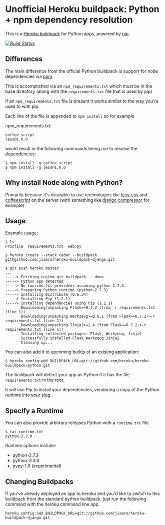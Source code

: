 Unofficial Heroku buildpack: Python + npm dependency resolution
========================

This is a [Heroku buildpack](http://devcenter.heroku.com/articles/buildpacks) for Python apps, powered by [pip](http://www.pip-installer.org/).

[![Build Status](https://secure.travis-ci.org/heroku/heroku-buildpack-python.png?branch=master)](http://travis-ci.org/heroku/heroku-buildpack-python)

Differences
-----------

The main difference from the official Python buildpack is support for node dependencies via [npm](http://npmjs.org).

This is accomplished via an `npm_requirements.txt` which must be in the base directory (along with the `requirements.txt` file that is used by pip)

If an `npm_requirements.txt` file is present it works similar to the way you're used to with pip.

Each line of the file is appended to `npm install` so for example

npm_requirements.txt:

    coffee-script
    less@1.0.0

would result in the following commands being run to resolve the dependencies:

    $ npm install -g coffee-script
    $ npm install -g less@1.0.0

Why install Node along with Python?
-----------------------------------

Primarily because it's desirable to use technologies like [less-css](http://lesscss.org/) and [coffeescript](http://coffeescript.org/) on the server (with something like [django compressor](https://github.com/jezdez/django_compressor) for example)

Usage
-----

Example usage:

    $ ls
    Procfile  requirements.txt  web.py

    $ heroku create --stack cedar --buildpack git@github.com:jiaaro/heroku-buildpack-django.git

    $ git push heroku master
    ...
    -----> Fetching custom git buildpack... done
    -----> Python app detected
    -----> No runtime.txt provided; assuming python-2.7.3.
    -----> Preparing Python runtime (python-2.7.3)
    -----> Installing Distribute (0.6.34)
    -----> Installing Pip (1.2.1)
    -----> Installing dependencies using Pip (1.2.1)
           Downloading/unpacking Flask==0.7.2 (from -r requirements.txt (line 1))
           Downloading/unpacking Werkzeug>=0.6.1 (from Flask==0.7.2->-r requirements.txt (line 1))
           Downloading/unpacking Jinja2>=2.4 (from Flask==0.7.2->-r requirements.txt (line 1))
           Installing collected packages: Flask, Werkzeug, Jinja2
           Successfully installed Flask Werkzeug Jinja2
           Cleaning up...

You can also add it to upcoming builds of an existing application:

    $ heroku config:add BUILDPACK_URL=git://github.com/heroku/heroku-buildpack-python.git

The buildpack will detect your app as Python if it has the file `requirements.txt` in the root.

It will use Pip to install your dependencies, vendoring a copy of the Python runtime into your slug.

Specify a Runtime
-----------------

You can also provide arbitrary releases Python with a `runtime.txt` file.

    $ cat runtime.txt
    python-3.3.0

Runtime options include:

- python-2.7.3
- python-3.3.0
- pypy-1.9 (experimental)

Changing Buildpacks
-------------------

If you've already deployed an app to heroku and you'd like to switch to this buildpack from the standard python buildpack, just run the following command with the heroku command line app:

    heroku config:add BUILDPACK_URL=git://github.com/jiaaro/heroku-buildpack-django.git
